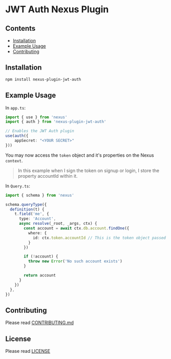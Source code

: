 # JWT Auth Nexus Plugin<!-- omit in toc -->

## Contents

<!-- START doctoc generated TOC please keep comment here to allow auto update -->
<!-- DON'T EDIT THIS SECTION, INSTEAD RE-RUN doctoc TO UPDATE -->


- [Installation](#installation)
- [Example Usage](#example-usage)
- [Contributing](#contributing)

<!-- END doctoc generated TOC please keep comment here to allow auto update -->

## Installation

```sh
npm install nexus-plugin-jwt-auth
```

## Example Usage

In `app.ts`:

```typescript
import { use } from 'nexus'
import { auth } from 'nexus-plugin-jwt-auth'

// Enables the JWT Auth plugin
use(auth({
    appSecret: "<YOUR SECRET>"
}))
```

You may now access the `token` object and it's properties on the Nexus `context`.

> In this example when I sign the token on signup or login, I store the property accountId within it.

In `Query.ts`:

```typescript
import { schema } from 'nexus'

schema.queryType({
  definition(t) {
    t.field('me', {
      type: 'Account',
      async resolve(_root, _args, ctx) {
        const account = await ctx.db.account.findOne({
          where: {
            id: ctx.token.accountId // This is the token object passed through the context
          }
        })

        if (!account) {
          throw new Error('No such account exists')
        }

        return account
      }
    })
  },
})
```

## Contributing

Please read [CONTRIBUTING.md](CONTRIBUTING.md)

## License

Please read [LICENSE](LICENSE)
